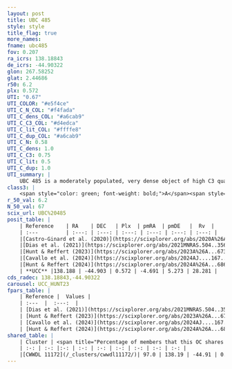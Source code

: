 ```yaml
---
layout: post
title: UBC 485
style: style
title_flag: true
more_names: 
fname: ubc485
fov: 0.207
ra_icrs: 138.18843
de_icrs: -44.90322
glon: 267.58252
glat: 2.44686
r50: 6.2
plx: 0.572
UTI: "0.67"
UTI_COLOR: "#e5f4ce"
UTI_C_N_COL: "#f4fada"
UTI_C_dens_COL: "#a6cab9"
UTI_C_C3_COL: "#d4edca"
UTI_C_lit_COL: "#ffffe8"
UTI_C_dup_COL: "#a6cab9"
UTI_C_N: 0.58
UTI_C_dens: 1.0
UTI_C_C3: 0.75
UTI_C_lit: 0.5
UTI_C_dup: 1.0
UTI_summary: |
    UBC 485 is a moderately populated, very dense object of high C3 quality. It is moderately studied in the literature. This object shares a large percentage of members with a later reported entry.
class3: |
    <span style="color: green; font-weight: bold;">A</span><span style="color: #FFC300; font-weight: bold;">B</span>
r_50_val: 6.2
N_50_val: 67
scix_url: UBC%20485
posit_table: |
    | Reference    | RA    | DEC   | Plx  | pmRA  | pmDE   |  Rv  |
    | :---         | :---: | :---: | :---: | :---: | :---: | :---: |
    |[Castro-Ginard et al. (2020)](https://scixplorer.org/abs/2020A%26A...635A..45C) | 138.208 | -44.905 | 0.544 | -4.714 | 5.227 | -- |
    |[Dias et al. (2021)](https://scixplorer.org/abs/2021MNRAS.504..356D) | 138.2 | -44.902 | 0.535 | -4.72 | 5.245 | -- |
    |[Hunt & Reffert (2023)](https://scixplorer.org/abs/2023A%26A...673A.114H) | 138.181 | -44.926 | 0.568 | -4.682 | 5.279 | 7.24 |
    |[Cavallo et al. (2024)](https://scixplorer.org/abs/2024AJ....167...12C) | 138.197 | -44.911 | 0.57 | -- | -- | -- |
    |[Hunt & Reffert (2024)](https://scixplorer.org/abs/2024A%26A...686A..42H) | 138.181 | -44.926 | 0.568 | -4.682 | 5.279 | 7.24 |
    | **UCC** |138.188 | -44.903 | 0.572 | -4.691 | 5.273 | 28.281 | 
cds_radec: 138.18843,-44.90322
carousel: UCC_HUNT23
fpars_table: |
    | Reference |  Values |
    | :---  |  :---:  |
    | [Dias et al. (2021)](https://scixplorer.org/abs/2021MNRAS.504..356D) | `Av=1.62, Dist=1809, logage=8.57, [Fe/H]=-0.006` |
    | [Hunt & Reffert (2023)](https://scixplorer.org/abs/2023A%26A...673A.114H) | `AV50=1.285, diffAV50=1.62, MOD50=11.121, logAge50=8.698` |
    | [Cavallo et al. (2024)](https://scixplorer.org/abs/2024AJ....167...12C) | `AV50=1.52, dMod50=11.55, logAge50=8.63, [Fe/H]50=0.35` |
    | [Hunt & Reffert (2024)](https://scixplorer.org/abs/2024A%26A...686A..42H) | `MassJ=318.867` |
shared_table: |
    | Cluster | <span title="Percentage of members that this OC shares with the ones listed">%</span>   | RA   | DEC   | Plx   | pmRA  | pmDE  | Rv | UTI |
    | :-: | :-: |:-: | :-: | :-: | :-: | :-: | :-: | :-: |
    |[CWWDL 11172](/_clusters/cwwdl11172/)| 97.0 | 138.19 | -44.91 | 0.57 | -4.67 | 5.27 | 28.28 |0.03 |
---
```


